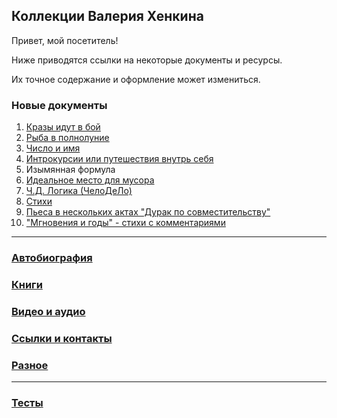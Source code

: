 ﻿## Коллекции Валерия Хенкина

Привет, мой посетитель!

Ниже приводятся ссылки на некоторые документы и ресурсы. 

Их точное содержание и оформление может измениться.

### Новые документы
1. [Кразы идут в бой](1-20.md)
2. [Рыба в полнолуние](21-40.md)
3. [Число и имя](41-61.md)
4. [Интрокурсии или путешествия внутрь себя](62-81.md)
5. Изымянная формула
6. [Идеальное место для мусора](180-188.md)
7. [Ч.Д. Логика (ЧелоДеЛо)](189-208.md)
8. [Стихи](99.md)
9. [Пьеса в нескольких актах "Дурак по совместительству"](dups.pdf)
10. ["Мгновения и годы" - стихи с комментариями](Books/11.pdf)

---
### [Автобиография](Bio.md)
### [Книги](Books.md)
### [Видео и аудио](Video.md)
### [Ссылки и контакты](Links.md)
### [Разное](Etc.md)

---
### [Тесты](Test.md)

